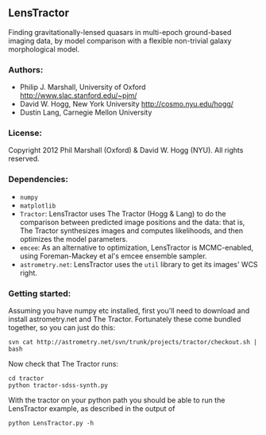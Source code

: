 ## LensTractor

Finding gravitationally-lensed quasars in multi-epoch ground-based
imaging data, by model comparison with a flexible non-trivial galaxy
morphological model.

### Authors:

* Philip J. Marshall, University of Oxford
  <http://www.slac.stanford.edu/~pjm/>
* David W. Hogg, New York University
  <http://cosmo.nyu.edu/hogg/>
* Dustin Lang, Carnegie Mellon University

### License:

Copyright 2012 Phil Marshall (Oxford) & David W. Hogg (NYU).  All
rights reserved.

### Dependencies:

* `numpy`
* `matplotlib`
* `Tractor`: LensTractor uses The Tractor (Hogg & Lang) to do the
  comparison between predicted image positions and the data: that is,
  The Tractor synthesizes images and computes likelihoods, and then 
  optimizes the model parameters.
* `emcee`: As an alternative to optimization, LensTractor is MCMC-enabled, using Foreman-Mackey et al's emcee ensemble sampler.
* `astrometry.net`: LensTractor uses the `util` library to get its images' WCS right.

### Getting started:

Assuming you have numpy etc installed, first you'll need to download and install astrometry.net and The Tractor. 
Fortunately these come bundled together, so you can just do this:

    svn cat http://astrometry.net/svn/trunk/projects/tractor/checkout.sh | bash

Now check that The Tractor runs:

    cd tractor
    python tractor-sdss-synth.py

With the tractor on your python path you should be able to run the LensTractor example, as described in the output of 

    python LensTractor.py -h
